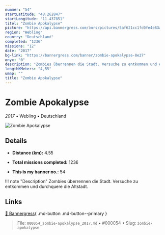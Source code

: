 ```yaml
---
nummer: "54"
startLatitude: "48.262847"
startLongitude: "11.437851"
titel: "Zombie Apokalypse"
picture: "https://api.bannergress.com/bnrs/pictures/5af621cc1fd0fe4e83ab4d00eea6c11a"
region: "Webling"
country: "Deutschland"
completed: "1236"
missions: "12"
date: "2017"
bg-link: "https://bannergress.com/banner/zombie-apokalypse-8e27"
onyx: "0"
description: "Zombies überrennen die Stadt. Versuche zu entkommen und durchquere die Altstadt."
lengthKMeters: "4,55"
umap: ""
title: "Zombie Apokalypse"
---
```

# Zombie Apokalypse

*2017* • Webling • Deutschland

![Zombie Apokalypse](https://api.bannergress.com/bnrs/pictures/5af621cc1fd0fe4e83ab4d00eea6c11a)

## Details
- **Distance (km):** 4.55

- **Total missions completed:** 1236
- **This is my banner no.:** 54


!!! note "Description"
    Zombies überrennen die Stadt. Versuche zu entkommen und durchquere die Altstadt.



## Links
[🔗 Bannergress](https://bannergress.com/banner/zombie-apokalypse-8e27){ .md-button .md-button--primary }



> File: `000054_zombie-apokalypse_2017.md` • #000054 • Slug: `zombie-apokalypse`
